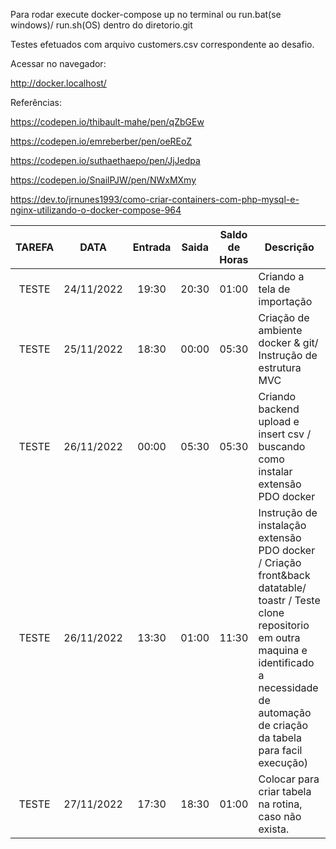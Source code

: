 Para rodar execute docker-compose up no terminal ou run.bat(se windows)/ run.sh(OS) dentro do diretorio.git  

Testes efetuados com arquivo customers.csv correspondente ao desafio.  

Acessar no navegador:  

http://docker.localhost/  


Referências:  

https://codepen.io/thibault-mahe/pen/qZbGEw  

https://codepen.io/emreberber/pen/oeREoZ  

https://codepen.io/suthaethaepo/pen/JjJedpa  

https://codepen.io/SnailPJW/pen/NWxMXmy  

https://dev.to/jrnunes1993/como-criar-containers-com-php-mysql-e-nginx-utilizando-o-docker-compose-964  


| TAREFA |    DATA    | Entrada | Saida | Saldo de Horas | Descrição                                                                                                                                                                                                          |
|:-------:|:----------:|:-------:|:-----:|:--------------:|--------------------------------------------------------------------------------------------------------------------------------------------------------------------------------------------------------------------|
|  TESTE  | 24/11/2022 |  19:30  | 20:30 |      01:00     | Criando a tela de importação                                                                                                                                                                                       |
|  TESTE  | 25/11/2022 |  18:30  | 00:00 |      05:30     | Criação de ambiente docker & git/ Instrução de estrutura MVC                                                                                                                                                       |
|  TESTE  | 26/11/2022 |  00:00  | 05:30 |      05:30     | Criando backend upload e insert csv / buscando como instalar extensão PDO docker                                                                                                                                   |
|  TESTE  | 26/11/2022 |  13:30  | 01:00 |      11:30     | Instrução de instalação extensão PDO docker / Criação front&back  datatable/ toastr / Teste clone repositorio em outra maquina e identificado a necessidade de automação de criação da tabela para facil execução) |
|  TESTE  | 27/11/2022 |  17:30  | 18:30 |      01:00     | Colocar para criar tabela na rotina, caso não exista.                                                                                                                                                              |
